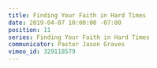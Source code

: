 ```yaml
---
title: Finding Your Faith in Hard Times
date: 2019-04-07 10:00:00 -07:00
position: 11
series: Finding Your Faith in Hard Times
communicator: Pastor Jason Graves
vimeo_id: 329118579
---
```


